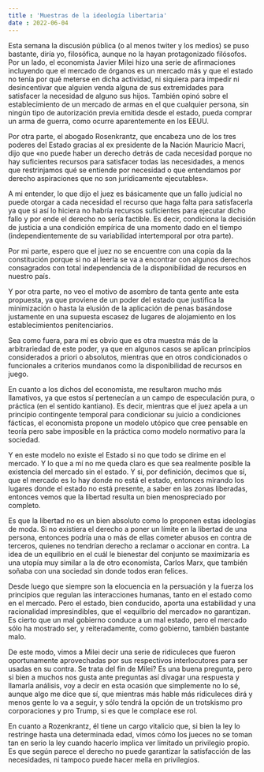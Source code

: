 ```yaml
---
title : 'Muestras de la ideología libertaria'
date : 2022-06-04
---
```



Esta semana la discusión pública (o al menos twiter y los medios) se puso
bastante, diría yo, filosófica, aunque no la hayan protagonizado filósofos. Por
un lado, el economista Javier Milei hizo una serie de afirmaciones incluyendo
que el mercado de órganos es un mercado más y que el estado no tenía por qué
meterse en dicha actividad, ni siquiera para impedir ni desincentivar que
alguien venda alguna de sus extremidades para satisfacer la necesidad de alguno
sus hijos. También opinó sobre el establecimiento de un mercado de armas en el
que cualquier persona, sin ningún tipo de autorización previa emitida desde el
estado, pueda comprar un arma de guerra, como ocurre aparentemente en los EEUU.

Por otra parte, el abogado Rosenkrantz, que encabeza uno de los tres poderes
del Estado gracias al ex presidente de la Nación Mauricio Macri, dijo que «no
puede haber un derecho detrás de cada necesidad porque no hay suficientes
recursos para satisfacer todas las necesidades, a menos que restrinjamos qué se
entiende por necesidad o que entendamos por derecho aspiraciones que no son
jurídicamente ejecutables».

A mi entender, lo que dijo el juez es básicamente que un fallo judicial no
puede otorgar a cada necesidad el recurso que haga falta para satisfacerla ya
que si así lo hiciera no habría recursos suficientes para ejecutar dicho fallo
y por ende el derecho no sería factible. Es decir, condiciona la decisión de
justicia a una condición empírica de una momento dado en el tiempo
(independientemente de su variabilidad intertemporal por otra parte).

Por mi parte, espero que el juez no se encuentre con una copia da la
constitución porque si no al leerla se va a encontrar con algunos derechos
consagrados con total independencia de la disponibilidad de recursos en nuestro
país.

Y por otra parte, no veo el motivo de asombro de tanta gente ante esta
propuesta, ya que proviene de un poder del estado que justifica la minimización
o hasta la elusión de la aplicación de penas basándose justamente en una
supuesta escasez de lugares de alojamiento en los establecimientos
penitenciarios.

Sea como fuera, para mí es obvio que es otra muestra más de la arbitrariedad de
este poder, ya que en algunos casos se aplican principios considerados a priori
o absolutos, mientras que en otros condicionados o funcionales a criterios
mundanos como la disponibilidad de recursos en juego.

En cuanto a los dichos del economista, me resultaron mucho más llamativos, ya
que estos sí pertenecían a un campo de especulación pura, o práctica (en el
sentido kantiano). Es decir, mientras que el juez apela a un principio
contingente temporal para condicionar su juicio a condiciones fácticas, el
economista propone un modelo utópico que cree pensable en teoría pero sabe
imposible en la práctica como modelo normativo para la sociedad.

Y en este modelo no existe el Estado si no que todo se dirime en el mercado. Y
lo que a mí no me queda claro es que sea realmente posible la existencia del
mercado sin el estado. Y si, por definición, decimos que sí, que el mercado es
lo hay donde no está el estado, entonces mirando los lugares donde el estado no
está presente, a saber en las zonas liberadas, entonces vemos que la libertad
resulta un bien menospreciado por completo.

Es que la libertad no es un bien absoluto como lo proponen estas ideologías de
moda. Si no existiera el derecho a poner un límite en la libertad de una
persona, entonces podría una o más de ellas cometer abusos en contra de
terceros, quienes no tendrían derecho a reclamar o accionar en contra. La idea
de un equilibrio en el cuál le bienestar del conjunto se maximizaría es una
utopía muy similar a la de otro economista, Carlos Marx, que también soñaba con
una sociedad sin donde todos eran felices.

Desde luego que siempre son la elocuencia en la persuación y la fuerza los
principios que regulan las interacciones humanas, tanto en el estado como en el
mercado. Pero el estado, bien conducido, aporta una estabilidad y una
racionalidad impresindibles, que el «equilbrio del mercado» no garantizan. Es
cierto que un mal gobierno conduce a un mal estado, pero el mercado sólo ha
mostrado ser, y reiteradamente, como gobierno, también bastante malo.

De este modo, vimos a Milei decir una serie de ridiculeces que fueron
oportunamente aprovechadas por sus respectivos interlocutores para ser usadas
en su contra. Se trata del fin de Milei? Es una buena pregunta, pero si bien a
muchos nos gusta ante preguntas así divagar una respuesta y llamarla análisis,
voy a decir en esta ocasión que simplemente no lo sé, aunque algo me dice que
sí, que mientras más hable más ridiculeces dirá y menos gente lo va a seguir, y
sólo tendrá la opción de un trotskismo pro corporaciones y pro Trump, si es que
le complace ese rol.

En cuanto a Rozenkrantz, él tiene un cargo vitalicio que, si bien la ley lo
restringe hasta una determinada edad, vimos cómo los jueces no se toman tan en
serio la ley cuando hacerlo implica ver limitado un privilegio propio. Es que
según parece el derecho no puede garantizar la satisfacción de las necesidades,
ni tampoco puede hacer mella en privilegios.
